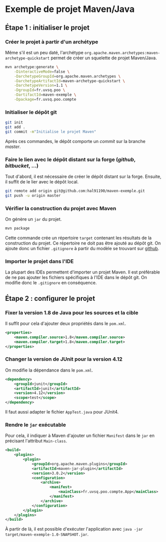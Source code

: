 # Exemple de projet Maven/Java

## Étape 1 : initialiser le projet
### Créer le projet à partir d'un archétype
Même s'il est un peu daté, l'archétype `org.apache.maven.archetypes:maven-archetype-quickstart` permet de créer un squelette de projet Maven/Java.

```bash
mvn archetype:generate \
    -DinteractiveMode=false \
    -DarchetypeGroupId=org.apache.maven.archetypes \
    -DarchetypeArtifactId=maven-archetype-quickstart \
    -DarchetypeVersion=1.1 \
    -DgroupId=fr.uvsq.poo \
    -DartifactId=maven-exemple \
    -Dpackage=fr.uvsq.poo.compte
```

### Initialiser le dépôt git
```bash
git init
git add .
git commit -m"Initialise le projet Maven"
```
Après ces commandes, le dépôt comporte un _commit_ sur la branche _master_.

### Faire le lien avec le dépôt distant sur la forge (_github_, _bitbucket_, ...)
Tout d'abord, il est nécessaire de créer le dépôt distant sur la forge.
Ensuite, il suffit de le lier avec le dépôt local.

```bash
git remote add origin git@github.com:hal91190/maven-exemple.git
git push -u origin master
```

### Vérifier la construction du projet avec Maven
On génère un `jar` du projet.

```bash
mvn package
```

Cette commande crée un répertoire `target` contenant les résultats de la construction du projet.
Ce répertoire ne doit pas être ajouté au dépôt git.
On ajoute donc un fichier `.gitignore` à partir du modèle se trouvant sur [github](https://raw.githubusercontent.com/github/gitignore/master/Maven.gitignore).

### Importer le projet dans l'IDE
La plupart des IDEs permettent d'importer un projet Maven.
Il est préférable de ne pas ajouter les fichiers spécifiques à l'IDE dans le dépôt git.
On modifie donc le `.gitignore` en conséquence.

## Étape 2 : configurer le projet
### Fixer la version 1.8 de Java pour les sources et la cible
Il suffit pour cela d'ajouter deux propriétés dans le `pom.xml`.

```xml
<properties>
    <maven.compiler.source>1.8</maven.compiler.source>
    <maven.compiler.target>1.8</maven.compiler.target>
</properties>
```

### Changer la version de JUnit pour la version 4.12
On modifie la dépendance dans le `pom.xml`.

```xml
<dependency>
    <groupId>junit</groupId>
    <artifactId>junit</artifactId>
    <version>4.12</version>
    <scope>test</scope>
</dependency>
```

Il faut aussi adapter le fichier `AppTest.java` pour JUnit4.

### Rendre le `jar` exécutable
Pour cela, il indiquer à Maven d'ajouter un fichier `Manifest` dans le `jar` en précisant l'attribut `Main-class`.

```xml
<build>
    <plugins>
        <plugin>
            <groupId>org.apache.maven.plugins</groupId>
            <artifactId>maven-jar-plugin</artifactId>
            <version>3.0.2</version>
            <configuration>
                <archive>
                    <manifest>
                        <mainClass>fr.uvsq.poo.compte.App</mainClass>
                    </manifest>
                </archive>
            </configuration>
        </plugin>
    </plugins>
</build>
```

À partir de là, il est possible d'exécuter l'application avec `java -jar target/maven-exemple-1.0-SNAPSHOT.jar`.
